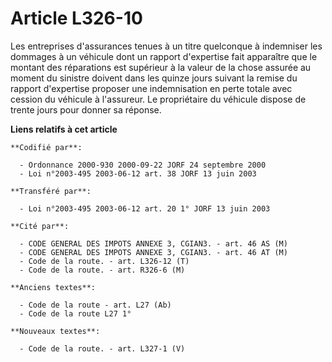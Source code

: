 # Article L326-10

Les entreprises d'assurances tenues à un titre quelconque à indemniser les dommages à un véhicule dont un rapport d'expertise
fait apparaître que le montant des réparations est supérieur à la valeur de la chose assurée au moment du sinistre doivent
dans les quinze jours suivant la remise du rapport d'expertise proposer une indemnisation en perte totale avec cession du
véhicule à l'assureur. Le propriétaire du véhicule dispose de trente jours pour donner sa réponse.

**Liens relatifs à cet article**

	**Codifié par**:

	  - Ordonnance 2000-930 2000-09-22 JORF 24 septembre 2000
	  - Loi n°2003-495 2003-06-12 art. 38 JORF 13 juin 2003

	**Transféré par**:

	  - Loi n°2003-495 2003-06-12 art. 20 1° JORF 13 juin 2003

	**Cité par**:

	  - CODE GENERAL DES IMPOTS ANNEXE 3, CGIAN3. - art. 46 AS (M)
	  - CODE GENERAL DES IMPOTS ANNEXE 3, CGIAN3. - art. 46 AT (M)
	  - Code de la route. - art. L326-12 (T)
	  - Code de la route. - art. R326-6 (M)

	**Anciens textes**:

	  - Code de la route - art. L27 (Ab)
	  - Code de la route L27 1°

	**Nouveaux textes**:

	  - Code de la route. - art. L327-1 (V)
